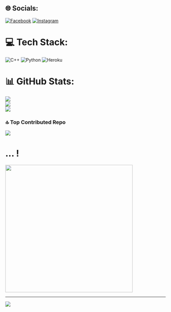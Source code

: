 
## 🌐 Socials:
[![Facebook](https://img.shields.io/badge/Facebook-%231877F2.svg?logo=Facebook&logoColor=white)](https://facebook.com/quyvjppr0) [![Instagram](https://img.shields.io/badge/Instagram-%23E4405F.svg?logo=Instagram&logoColor=white)](https://instagram.com/25.wy_) 

# 💻 Tech Stack:
![C++](https://img.shields.io/badge/c++-%2300599C.svg?style=for-the-badge&logo=c%2B%2B&logoColor=white) ![Python](https://img.shields.io/badge/python-3670A0?style=for-the-badge&logo=python&logoColor=ffdd54) ![Heroku](https://img.shields.io/badge/heroku-%23430098.svg?style=for-the-badge&logo=heroku&logoColor=white)
# 📊 GitHub Stats:
![](https://github-readme-stats.vercel.app/api?username=Wybu&theme=dark&hide_border=false&include_all_commits=true&count_private=true)<br/>
![](https://github-readme-streak-stats.herokuapp.com/?user=Wybu&theme=dark&hide_border=false)<br/>
![](https://github-readme-stats.vercel.app/api/top-langs/?username=Wybu&theme=dark&hide_border=false&include_all_commits=true&count_private=true&layout=compact)

### 🔝 Top Contributed Repo
![](https://github-contributor-stats.vercel.app/api?username=Wybu&limit=5&theme=dark&combine_all_yearly_contributions=true)

# ... !
<img src='https://randommeme-five.vercel.app/' style="height: 400px;"/>

---
[![](https://visitcount.itsvg.in/api?id=Wybu&icon=3&color=7)](https://visitcount.itsvg.in)

<!-- Proudly created with GPRM ( https://gprm.itsvg.in ) -->

